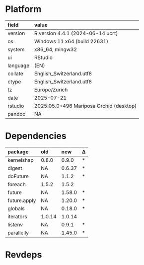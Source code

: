 # Platform

|field    |value                                   |
|:--------|:---------------------------------------|
|version  |R version 4.4.1 (2024-06-14 ucrt)       |
|os       |Windows 11 x64 (build 22631)            |
|system   |x86_64, mingw32                         |
|ui       |RStudio                                 |
|language |(EN)                                    |
|collate  |English_Switzerland.utf8                |
|ctype    |English_Switzerland.utf8                |
|tz       |Europe/Zurich                           |
|date     |2025-07-21                              |
|rstudio  |2025.05.0+496 Mariposa Orchid (desktop) |
|pandoc   |NA                                      |

# Dependencies

|package      |old    |new    |Δ  |
|:------------|:------|:------|:--|
|kernelshap   |0.8.0  |0.9.0  |*  |
|digest       |NA     |0.6.37 |*  |
|doFuture     |NA     |1.1.2  |*  |
|foreach      |1.5.2  |1.5.2  |   |
|future       |NA     |1.58.0 |*  |
|future.apply |NA     |1.20.0 |*  |
|globals      |NA     |0.18.0 |*  |
|iterators    |1.0.14 |1.0.14 |   |
|listenv      |NA     |0.9.1  |*  |
|parallelly   |NA     |1.45.0 |*  |

# Revdeps

